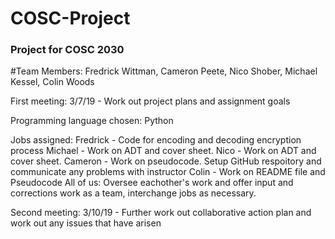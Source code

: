 # COSC-Project

### Project for COSC 2030 ###

#Team Members: Fredrick Wittman, Cameron Peete, Nico Shober, Michael Kessel, Colin Woods

First meeting: 3/7/19 - Work out project plans and assignment goals

Programming language chosen: Python

Jobs assigned:
  Fredrick - Code for encoding and decoding encryption process
  Michael - Work on ADT and cover sheet.
  Nico -  Work on ADT and cover sheet.
  Cameron - Work on pseudocode. Setup GitHub respoitory and communicate any problems with instructor 
  Colin - Work on README file and Pseudocode
  All of us: Oversee eachother's work and offer input and corrections work as a team, interchange jobs as necessary.
  
  Second meeting: 3/10/19 - Further work out collaborative action plan and work out any issues that have arisen
  
  
